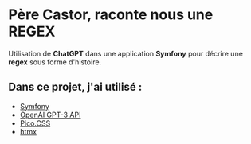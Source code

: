 # Père Castor, raconte nous une REGEX

Utilisation de <strong>ChatGPT</strong> dans une application <strong>Symfony</strong> pour décrire une <strong>regex</strong>
sous forme d'histoire.

## Dans ce projet, j'ai utilisé :

* [Symfony](http://www.dropwizard.io/1.0.2/docs/)
* [OpenAI GPT-3 API](https://maven.apache.org/)
* [Pico.CSS](https://picocss.com/)
* [htmx](https://htmx.org/)
